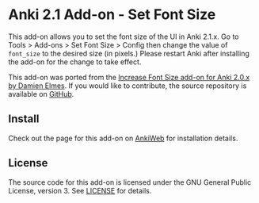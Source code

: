 # Anki 2.1 Add-on - Set Font Size

This add-on allows you to set the font size of the UI in Anki 2.1.x. Go to Tools &gt; Add-ons &gt; Set Font Size &gt; Config then change the value of <code>font_size</code> to the desired size (in pixels.) Please restart Anki after installing the add-on for the change to take effect.

This add-on was ported from the <a href="https://ankiweb.net/shared/info/1333758373" rel="nofollow">Increase Font Size add-on for Anki 2.0.x by Damien Elmes</a>. If you would like to contribute, the source repository is available on <a href="https://github.com/cjhoward/anki-set-font-size" rel="nofollow">GitHub</a>.

## Install

Check out the page for this add-on on <a href="https://ankiweb.net/shared/info/651521808">AnkiWeb</a> for installation details.

## License

The source code for this add-on is licensed under the GNU General Public License, version 3. See [LICENSE](./LICENSE) for details.
